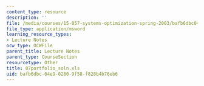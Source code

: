 ```yaml
---
content_type: resource
description: ''
file: /media/courses/15-057-systems-optimization-spring-2003/bafb6dbc04e902809f58f828b4b76eb6_07portfolio_soln.xls
file_type: application/msword
learning_resource_types:
- Lecture Notes
ocw_type: OCWFile
parent_title: Lecture Notes
parent_type: CourseSection
resourcetype: Other
title: 07portfolio_soln.xls
uid: bafb6dbc-04e9-0280-9f58-f828b4b76eb6
---
```

